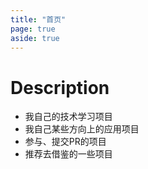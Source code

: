 ```yaml
---
title: "首页"
page: true
aside: true
---
```


# Description 
- 我自己的技术学习项目
- 我自己某些方向上的应用项目
- 参与、提交PR的项目
- 推荐去借鉴的一些项目